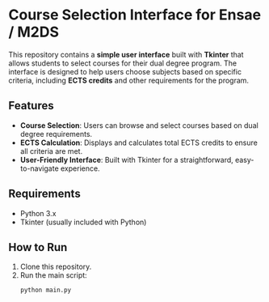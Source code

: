 # Course Selection Interface for Ensae / M2DS

This repository contains a **simple user interface** built with **Tkinter** that allows students to select courses for their dual degree program. The interface is designed to help users choose subjects based on specific criteria, including **ECTS credits** and other requirements for the program.

## Features
- **Course Selection**: Users can browse and select courses based on dual degree requirements.
- **ECTS Calculation**: Displays and calculates total ECTS credits to ensure all criteria are met.
- **User-Friendly Interface**: Built with Tkinter for a straightforward, easy-to-navigate experience.

## Requirements
- Python 3.x
- Tkinter (usually included with Python)

## How to Run
1. Clone this repository.
2. Run the main script:
   ```bash
   python main.py
